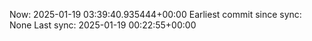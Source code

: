 Now: 2025-01-19 03:39:40.935444+00:00 Earliest commit since sync: None Last sync: 2025-01-19 00:22:55+00:00
